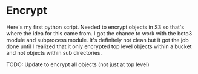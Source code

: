 # Encrypt

Here's my first python script. Needed to encrypt objects in S3 so that's where the idea for this came from. I got the chance to work with the boto3 module and subprocess module. It's definitely not clean but it got the job done until I realized that it only encrypted top level objects within a bucket and not objects within sub directories.

TODO: Update to encrypt all objects (not just at top level)
